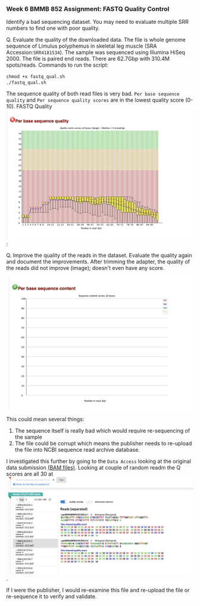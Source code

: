 ### Week 6 BMMB 852 Assignment: FASTQ Quality Control ###

Identify a bad sequencing dataset. You may need to evaluate multiple SRR numbers to find one with poor quality.

Q. Evaluate the quality of the downloaded data.
The file is whole genome sequence of Limulus polyphemus in skeletal leg muscle (SRA Accession:`SRR4181534`). The sample was sequenced using Illumina HiSeq 2000. The file is paired end reads. There are 62.7Gbp with 310.4M spots/reads. 
Commands to run the script:
```
chmod +x fastq_qual.sh
./fastq_qual.sh
```

The sequence quality of both read files is very bad. `Per base sequence quality` and `Per sequence quality scores` are in the lowest quality score (0-10).
FASTQ Quality ![(before trim)](Wk6/image/Before.png):

Q. Improve the quality of the reads in the dataset. Evaluate the quality again and document the improvements.
After trimming the adapter, the quality of the reads did not improve (image); doesn't even have any score. 

![After trimming:](Wk6/image/After.png) 


This could mean several things:
1. The sequence itself is really bad which would require re-sequencing of the sample
2. The file could be corrupt which means the publisher needs to re-upload the file into NCBI sequence read archive database.


I investigated this further by going to the `Data Access` looking at the original data submission [(BAM files)](https://trace.ncbi.nlm.nih.gov/Traces/?view=run_browser&page_size=10&acc=SRR4181534&display=reads).
Looking at couple of random readm the Q scores are all 30 at ![SRA site](Wk6/image/SRA_site.png).

If I were the publisher, I would re-examine this file and re-upload the file or re-sequence it to verify and validate.
